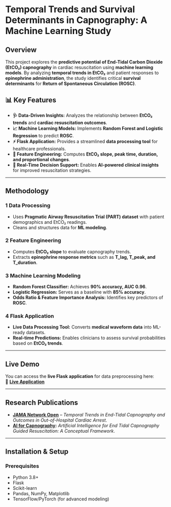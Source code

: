 # Temporal Trends and Survival Determinants in Capnography: A Machine Learning Study  

## Overview  
This project explores the **predictive potential of End-Tidal Carbon Dioxide (EtCO₂) capnography** in cardiac resuscitation using **machine learning models**. By analyzing **temporal trends in EtCO₂** and patient responses to **epinephrine administration**, the study identifies critical **survival determinants** for **Return of Spontaneous Circulation (ROSC)**.

## 📊 Key Features  
- **🩺 Data-Driven Insights:** Analyzes the relationship between **EtCO₂ trends** and **cardiac resuscitation outcomes**.  
- **📈 Machine Learning Models:** Implements **Random Forest and Logistic Regression** to predict **ROSC**.  
- **⚡ Flask Application:** Provides a streamlined **data processing tool** for healthcare professionals.  
- **🔬 Feature Engineering:** Computes **EtCO₂ slope, peak time, duration, and proportional changes**.  
- **📡 Real-Time Decision Support:** Enables **AI-powered clinical insights** for improved resuscitation strategies.  

---

## Methodology  

### 1 Data Processing  
- Uses **Pragmatic Airway Resuscitation Trial (PART) dataset** with patient demographics and EtCO₂ readings.  
- Cleans and structures data for **ML modeling**.  

### 2 Feature Engineering  
- Computes **EtCO₂ slope** to evaluate capnography trends.  
- Extracts **epinephrine response metrics** such as **T_lag, T_peak, and T_duration**.  

### 3 Machine Learning Modeling  
- **Random Forest Classifier:** Achieves **90% accuracy, AUC 0.96**.  
- **Logistic Regression:** Serves as a baseline with **85% accuracy**.  
- **Odds Ratio & Feature Importance Analysis:** Identifies key predictors of **ROSC**.  

### 4 Flask Application  
- **Live Data Processing Tool:** Converts **medical waveform data** into ML-ready datasets.  
- **Real-time Predictions:** Enables clinicians to assess survival probabilities based on **EtCO₂ trends**.  

---

## Live Demo  
You can access the **live Flask application** for data preprocessing here:  
🔗 **[Live Application](https://banupr15.pythonanywhere.com)**  

---

## Research Publications  
- **[JAMA Network Open](https://your-publication-link.com)** – *Temporal Trends in End-Tidal Capnography and Outcomes in Out-of-Hospital Cardiac Arrest*.  
- **[AI for Capnography](https://hdl.handle.net/10125/106854):** *Artificial Intelligence for End Tidal Capnography Guided Resuscitation: A Conceptual Framework*.  

---

##  Installation & Setup  
###  Prerequisites  
- Python 3.8+  
- Flask  
- Scikit-learn  
- Pandas, NumPy, Matplotlib  
- TensorFlow/PyTorch (for advanced modeling)  

